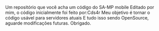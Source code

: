 Um repositório que você acha um código do SA-MP mobile 
Editado por mim, o código inicialmente foi feito por:Cds4r
Meu objetivo é tornar o código usável para servidores atuais
E tudo isso sendo OpenSource, aguarde modificações futuras. Obrigado.
